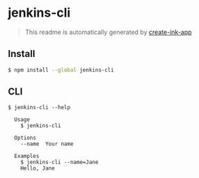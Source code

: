 # jenkins-cli

> This readme is automatically generated by [create-ink-app](https://github.com/vadimdemedes/create-ink-app)

## Install

```bash
$ npm install --global jenkins-cli
```

## CLI

```
$ jenkins-cli --help

  Usage
    $ jenkins-cli

  Options
    --name  Your name

  Examples
    $ jenkins-cli --name=Jane
    Hello, Jane
```
